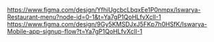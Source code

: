 https://www.figma.com/design/YfhiUgcbcLbqxEe1P0nmpx/Iswarya-Restaurant-menu?node-id=0-1&t=Ya7gP1QoHLfvXclI-1
https://www.figma.com/design/9Gy5KMSDJxJ5FKp7h0HSfK/Iswarya-Mobile-app-signup-flow?t=Ya7gP1QoHLfvXclI-1
